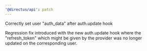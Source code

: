 ```yaml
---
'@directus/api': patch
---
```


Correctly set user "auth_data" after auth.update hook

Regression fix introduced with the new auth.update hook where the "refresh_token" which might be given by the provider was no longer updated on the corresponding user.
